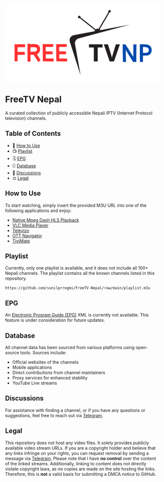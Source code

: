![Banner](./banner.png)

# FreeTV Nepal

A curated collection of publicly accessible Nepali IPTV (Internet Protocol television) channels.

## Table of Contents

- 🚀 [How to Use](#how-to-use)
- 📺 [Playlist](#playlist)
- 🗓 [EPG](#epg)
- 🗄 [Database](#database)
- 💬 [Discussions](#discussions)
- ⚖ [Legal](#legal)

## How to Use

To start watching, simply insert the provided M3U URL into one of the following applications and enjoy:

- [Native Mpeg Dash HLS Playback](https://github.com/Palethorn/nas-extension)
- [VLC Media Player](https://www.videolan.org/vlc/)
- [Televizo](https://televizo.net/)
- [OTT Navigator](https://github.com/ottnav/)
- [TiviMate](https://play.google.com/store/apps/details?id=ar.tvplayer.tv)

## Playlist

Currently, only one playlist is available, and it does not include all 100+ Nepali channels. The playlist contains all the known channels listed in this repository.

```
https://github.com/sunilprregmi/FreeTV-Nepal/raw/main/playlist.m3u
```

## EPG

An [Electronic Program Guide (EPG)](https://en.wikipedia.org/wiki/Electronic_program_guide) XML is currently not available. This feature is under consideration for future updates.

## Database

All channel data has been sourced from various platforms using open-source tools. Sources include:

- Official websites of the channels
- Mobile applications
- Direct contributions from channel maintainers
- Proxy services for enhanced stability
- YouTube Live streams

## Discussions

For assistance with finding a channel, or if you have any questions or suggestions, feel free to reach out via [Telegram](https://t.me/guruusr).

## Legal

This repository does not host any video files. It solely provides publicly available video stream URLs. If you are a copyright holder and believe that any links infringe on your rights, you can request removal by sending a message via [Telegram](https://t.me/guruusr). Please note that I have **no control** over the content of the linked streams. Additionally, linking to content does not directly violate copyright laws, as no copies are made on the site hosting the links. Therefore, this is **not** a valid basis for submitting a DMCA notice to GitHub.

